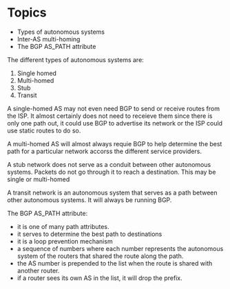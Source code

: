 # Topics
- Types of autonomous systems
- Inter-AS multi-homing
- The BGP AS_PATH attribute

The different types of autonomous systems are:
1. Single homed
2. Multi-homed
3. Stub
4. Transit

A single-homed AS may not even need BGP to send or receive routes from the ISP. It almost certainly does not need to receieve them since there is only one path out, it could use BGP to advertise its network or the ISP could use static routes to do so. 

A multi-homed AS will almost always requie BGP to help determine the best path for a particular network accorss the different service providers. 

A stub network does not serve as a conduit between other autonomous systems. Packets do not go through it to reach a destination. This may be single or multi-homed

A transit network is an autonomous system that serves as a path between other autonomous systems. It will always be running BGP. 

The BGP AS_PATH attribute:
- it is one of many path attributes. 
- it serves to determine the best path to destinations
- it is a loop prevention mechanism
- a sequence of numbers where each number represents the autonomous system of the routers that shared the route along the path. 
- the AS number is prepended to the list when the route is shared with another router. 
- if a router sees its own AS in the list, it will drop the prefix.